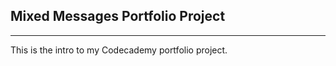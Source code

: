 ## Mixed Messages Portfolio Project ##
------------
This is the intro to my Codecademy portfolio project.